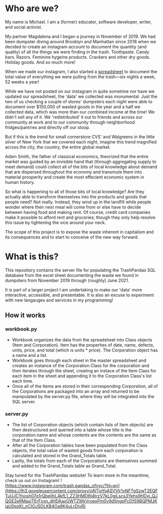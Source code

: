 # Who are we?
 My name is Michael. I am a (former) educator, software developer, writer, and social activist. 

 My partner Magdalena and I began a journey in November of 2019. We had been dumpster diving around Brooklyn and Manhattan since 2018 when we decided to create an instagram account to document the quantity (and quality) of all the things we were finding in the trash. Toothpaste. Candy bars. Razors. Feminine hygeine products. Crackers and other dry goods. Holiday goods. And so much more!

 When we made our instagram, I also started a [spreadsheet](https://docs.google.com/spreadsheets/d/e/2PACX-1vQGM2bcNxW9mAuIU95k3llQI_n396jS7gEC-2j7huUvP8ctfU_OlkSygpK2A3uA2kjIphcQX8L_oJ6p/pubhtml) to document the total value of everything we were pulling from the trash—six nights a week, 52 weeks a year!

 While we have not posted on our instagram in quite sometime nor have we updated our spreadsheet, the 'data' we collected was monumental. Just the two of us checking a couple of stores' dumpsters each night were able to document over $150,000 of wasted goods in the year and a half we collected data, which was more than our combined income at the time! We didn't sell any of it. We 'redistributed' it out to friends and across our community at work and to our community through neighborhood fridges/pantries and directly off our stoop. 

 But if this is the trend for small cornerstore CVS' and Walgreens in the little sliver of New York that we covered each night, imagine this trend magnified across the city, the country, the entire global market. 

 Adam Smith, the father of classical economics, theorized that the entire market was guided by an invisible hand that (through aggregating supply to meet demand) could collect all of the bits of local knowledge about demand that are dispersed throughout the economy and transmute them into material prosperity and create the most effecient economic system in human history. 
 
 So what is happening to all of those bits of local knowledge? Are they actually able to transform themselves into the products and goods that people need? Not really. Instead, they wind up in the landfill while people wonder where their next meal will come from or else have to decide between having food and making rent. Of course, credit card companies make it possible to afford rent and groceries; though they only help resolve this issue by tightening the vice around your neck.

 The scope of this project is to expose the waste inherent in capitalism and its consequences and to start to conceive of the new way forward.

# What is this?
 This repository contains the server file for populating the TrashPandas SQL database from the excel sheet documenting the waste we found in dumpsters from November 2019 through (roughly) June 2021.

 It is part of a larger project I am undertaking to make our 'data' more interactive, accessible, and presentable. It is also an excuse to experiment with new langauges and services in my programming!

## How it works
### workbook.py 
- Workbook organizes the data from the spreadsheet into Class objects (Item and Corporation). Item has the properties of date, name, defects, units, price, and total (which is units * price). The Corporation object has a name and a list. 
- Workbook goes through each sheet in the master spreadsheet and creates an instance of the Corporation Class for the corporation and then iterates through the sheet, creating an instace of the Item Class for each item in the sheet and appending it to the Corporation Class's list each time. 
- Once all of the Items are stored in their corresponding Corporation, all of the Corporations are packaged into an array and returned to be manipulated by the server.py file, where they will be integrated into the SQL server. 

### server.py
- The list of Corporation objects (which contain lists of Item objects) are then destructured and queried into a table whose title is the corporation.name and whose contents are the contents are the same as that of the Item Class. 
- After all the Corporation tables have been populated from the Class objects, the total value of wasted goods from each corporation is calculated and stored in the Grand_Totals table. 
- Lastly, the totals from each of the Corporations are themselves summed and added to the Grand_Totals table as Grand_Total. 

Stay tuned for the TrashPandas website!
To learn more in the meantime, check us out on Instagram!
![https://www.instagram.com/trash.pandas_ofnyc/?hl=en](https://lh3.googleusercontent.com/proxy/oNTjoYoASVVlr1vNFTgSzwT2EQFTuUJCYnosh07q1rQbeIihL4kfL1_Z23HMD6t4trzV7kL0giLscs3Yehs9HDxj_QJQGE2eRMasjTErFxxn_dHDAaxGWTZWkVropxPm0v9d5ngpPcDfS9BQPMJKiaU0pzKI_nCIOJSDLKB4Oa9K4uLrDIvR)
